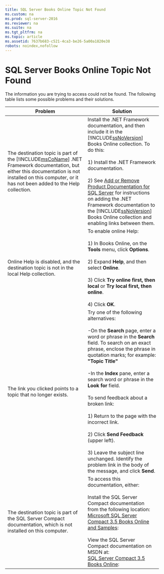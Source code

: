 ```yaml
---
title: SQL Server Books Online Topic Not Found
ms.custom: na
ms.prod: sql-server-2016
ms.reviewer: na
ms.suite: na
ms.tgt_pltfrm: na
ms.topic: article
ms.assetid: 7637b683-c521-4ca3-be26-5a00a1820e38
robots: noindex,nofollow
---
```

# SQL Server Books Online Topic Not Found
  The information you are trying to access could not be found. The following table lists some possible problems and their solutions.  
  
|Problem|Solution|  
|-------------|--------------|  
|The destination topic is part of the [!INCLUDE[msCoName](../../Token/Other/msCoName_md.md)] .NET Framework documentation, but either this documentation is not installed on this computer, or it has not been added to the Help collection.|Install the .NET Framework documentation, and then include it in the [!INCLUDE[ssNoVersion](../../Token/Other/ssNoVersion_md.md)] Books Online collection. To do this:<br /><br /> 1\) Install the .NET Framework documentation.<br /><br /> 2\) See [Add or Remove Product Documentation for SQL Server](../Topic/Add%20or%20Remove%20Product%20Documentation%20for%20SQL%20Server.md) for instructions on adding the .NET Framework documentation to the [!INCLUDE[ssNoVersion](../../Token/Other/ssNoVersion_md.md)] Books Online collection and enabling links between them.|  
|Online Help is disabled, and the destination topic is not in the local Help collection.|To enable online Help:<br /><br /> 1\) In Books Online, on the **Tools** menu, click **Options**.<br /><br /> 2\) Expand **Help**, and then select **Online**.<br /><br /> 3\) Click **Try online first, then local** or **Try local first, then online**.<br /><br /> 4\) Click **OK**.|  
|The link you clicked points to a topic that no longer exists.|Try one of the following alternatives:<br /><br /> \-On the **Search** page, enter a word or phrase in the **Search** field. To search on an exact phrase, enclose the phrase in quotation marks; for example: <br />                  **"Topic Title"**<br /><br /> \-In the **Index** pane, enter a search word or phrase in the **Look for** field.<br /><br /> To send feedback about a broken link:<br /><br /> 1\) Return to the page with the incorrect link.<br /><br /> 2\) Click **Send Feedback** \(upper left\).<br /><br /> 3\) Leave the subject line unchanged. Identify the problem link in the body of the message, and click **Send**.|  
|The destination topic is part of the SQL Server Compact documentation, which is not installed on this computer.|To access this documentation, either:<br /><br /> Install the SQL Server Compact documentation from the following location: <br />                  [Microsoft SQL Server Compact 3.5 Books Online and Samples](http://go.microsoft.com/fwlink/?LinkID=80743):<br /><br /> View the SQL Server Compact documentation on MSDN at: <br />                  [SQL Server Compact 3.5 Books Online](http://go.microsoft.com/fwlink/?LinkID=120931):|  
  
  